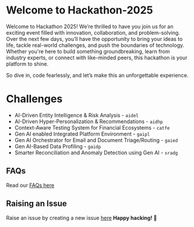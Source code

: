 # Welcome to Hackathon-2025

Welcome to Hackathon 2025! We’re thrilled to have you join us for an exciting event filled with innovation, collaboration, and problem-solving. Over the next few days, you’ll have the opportunity to bring your ideas to life, tackle real-world challenges, and push the boundaries of technology. Whether you're here to build something groundbreaking, learn from industry experts, or connect with like-minded peers, this hackathon is your platform to shine. 

So dive in, code fearlessly, and let’s make this an unforgettable experience. 

# Challenges

- AI-Driven Entity Intelligence & Risk Analysis - `aidel`
- AI-Driven Hyper-Personalization & Recommendations - `aidhp`
- Context-Aware Testing System for Financial Ecosystems - `catfe`
- Gen AI enabled Integrated Platform Environment - `gaipl`
- Gen AI Orchestrator for Email and Document Triage/Routing - `gaied`
- Gen AI-Based Data Profiling - `gaidp`
- Smarter Reconciliation and Anomaly Detection using Gen AI - `sradg`

## FAQs
Read our [FAQs here](https://github.com/ewfx/help/blob/main/README.md)

## Raising an Issue
Raise an issue by creating a new issue [here](https://github.com/ewfx/help/issues)
**Happy hacking! 🚀**
